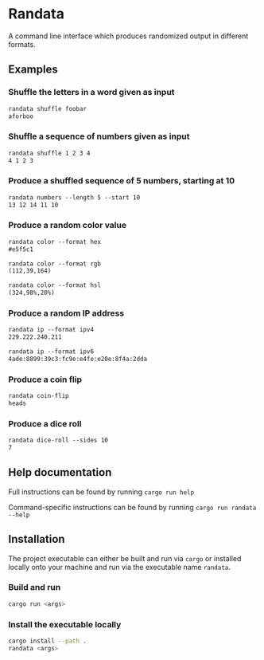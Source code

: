 # Randata

A command line interface which produces randomized output in different formats.

## Examples

### Shuffle the letters in a word given as input

```txt
randata shuffle foobar
aforboo
```

### Shuffle a sequence of numbers given as input

```txt
randata shuffle 1 2 3 4
4 1 2 3
```

### Produce a shuffled sequence of 5 numbers, starting at 10

```txt
randata numbers --length 5 --start 10
13 12 14 11 10
```

### Produce a random color value

```txt
randata color --format hex
#e5f5c1

randata color --format rgb
(112,39,164)

randata color --format hsl
(324,98%,20%)
```

### Produce a random IP address

```txt
randata ip --format ipv4
229.222.240.211

randata ip --format ipv6
4ade:8899:39c3:fc9e:e4fe:e20e:8f4a:2dda
```

### Produce a coin flip

```txt
randata coin-flip
heads
```

### Produce a dice roll

```txt
randata dice-roll --sides 10
7
```

## Help documentation

Full instructions can be found by running `cargo run help`

Command-specific instructions can be found by running `cargo run randata --help`

## Installation

The project executable can either be built and run via `cargo` or installed
locally onto your machine and run via the executable name `randata`.

### Build and run

```sh
cargo run <args>
```

### Install the executable locally

```sh
cargo install --path .
randata <args>
```
